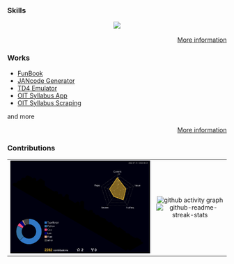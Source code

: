 ### Skills

<p align="center">
  <a href="https://github.com/yashikota?tab=repositories">
    <img src="https://skillicons.dev/icons?i=c,cpp,rust,go,python,pytorch,js,ts,react,next,linux,vscode,git,github" />
  </a>
</p>

<p align="right">
  <a href="https://yashikota.com/about" alt="more information">
    More information
  </a>
</p>

### Works

- [FunBook](https://funbook.pages.dev)
- [JANcode Generator](https://github.com/yashikota/jancode)
- [TD4 Emulator](https://github.com/yashikota/td4-py)
- [OIT Syllabus App](https://github.com/oit-tools/syllabus-frontend)
- [OIT Syllabus Scraping](https://github.com/oit-tools/syllabus-scraping)

and more

<p align="right">
  <a href="https://yashikota.com/projects" alt="more information">
    More information
  </a>
</p>

### Contributions

<table align="center">
  <tr>
    <td>
      <img src="profile-3d-contrib/profile-night-rainbow.svg" alt="profile-3d">
    </td>
    <td align="center">
      <img src="https://github-readme-activity-graph.vercel.app/graph?username=yashikota&bg_color=000000&color=affdb1&line=affdb1&point=affdb1&area=true&hide_border=true" alt="github activity graph" width="80%">
      <img src="https://github-readme-streak-stats.herokuapp.com?user=yashikota&theme=github-dark&hide_border=true&date_format=%5BY.%5Dn.j&sideNums=777777&background=00000000&border=777777&stroke=777777&ring=777777&fire=777777&currStreakNum=777777&currStreakLabel=777777&sideLabels=777777&dates=777777" alt="github-readme-streak-stats" width="80%">
    </td>
  </tr>
</table>
